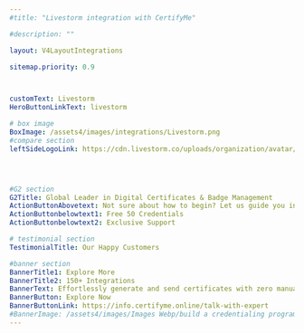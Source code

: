 ```yaml
---
#title: "Livestorm integration with CertifyMe"

#description: ""

layout: V4LayoutIntegrations

sitemap.priority: 0.9



customText: Livestorm
HeroButtonLinkText: livestorm

# box image
BoxImage: /assets4/images/integrations/Livestorm.png
#compare section
leftSideLogoLink: https://cdn.livestorm.co/uploads/organization/avatar/61ec6e9f-8953-49ce-bf8f-865172120592/a67e33ba-10e3-4c3a-9d96-b667d3237308.png?v=1678184380




#G2 section
G2Title: Global Leader in Digital Certificates & Badge Management
ActionButtonAbovetext: Not sure about how to begin? Let us guide you in the right direction!
ActionButtonbelowtext1: Free 50 Credentials
ActionButtonbelowtext2: Exclusive Support

# testimonial section
TestimonialTitle: Our Happy Customers   

#banner section
BannerTitle1: Explore More
BannerTitle2: 150+ Integrations
BannerText: Effortlessly generate and send certificates with zero manual intervention using the most advanced digital credential management software of 2023.
BannerButton: Explore Now
BannerButtonLink: https://info.certifyme.online/talk-with-expert
#BannerImage: /assets4/images/Images Webp/build a credentialing program.webp
---
```


